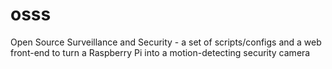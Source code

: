 # osss
Open Source Surveillance and Security - a set of scripts/configs and a web front-end to turn a Raspberry Pi into a motion-detecting security camera
